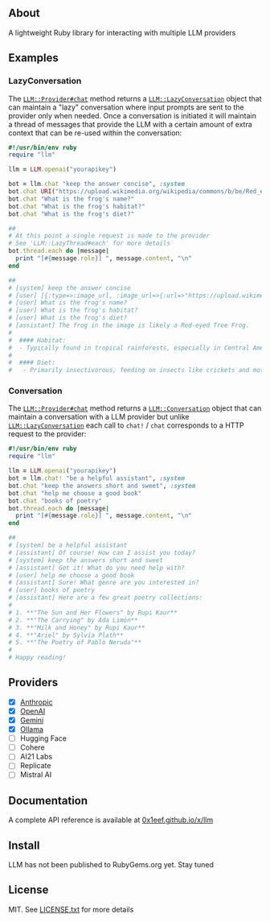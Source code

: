 ## About

A lightweight Ruby library for interacting with multiple LLM providers

## Examples

### LazyConversation

The
[`LLM::Provider#chat`](https://0x1eef.github.io/x/llm/LLM/Provider.html#chat-instance_method)
method returns a
[`LLM::LazyConversation`](https://0x1eef.github.io/x/llm/LLM/LazyConversation.html)
object
that can maintain a "lazy" conversation where input prompts are sent to the
provider only when needed. Once a conversation is initiated it will maintain a
thread of messages that provide the LLM with a certain amount of extra context
that can be re-used within the conversation:

```ruby
#!/usr/bin/env ruby
require "llm"

llm = LLM.openai("yourapikey")

bot = llm.chat "keep the answer concise", :system
bot.chat URI("https://upload.wikimedia.org/wikipedia/commons/b/be/Red_eyed_tree_frog_edit2.jpg")
bot.chat "What is the frog's name?"
bot.chat "What is the frog's habitat?"
bot.chat "What is the frog's diet?"

##
# At this point a single request is made to the provider
# See 'LLM::LazyThread#each' for more details
bot.thread.each do |message|
  print "[#{message.role}] ", message.content, "\n"
end

##
# [system] keep the answer concise
# [user] [{:type=>:image_url, :image_url=>{:url=>"https://upload.wikimedia.org/wikipedia/commons/b/be/Red_eyed_tree_frog_edit2.jpg"}}]
# [user] What is the frog's name?
# [user] What is the frog's habitat?
# [user] What is the frog's diet?
# [assistant] The frog in the image is likely a Red-eyed Tree Frog.
#
#  #### Habitat:
#  - Typically found in tropical rainforests, especially in Central America.
#
#  #### Diet:
#   - Primarily insectivorous, feeding on insects like crickets and moths.
```

### Conversation

The
[`LLM::Provider#chat`](https://0x1eef.github.io/x/llm/LLM/Provider.html#chat!-instance_method)
method returns a
[`LLM::Conversation`](https://0x1eef.github.io/x/llm/LLM/Conversation.html)
object that can maintain a conversation with a LLM provider but unlike
[`LLM::LazyConversation`](https://0x1eef.github.io/x/llm/LLM/LazyConversation.html)
each call to `chat!` / `chat` corresponds to a HTTP request to the provider:

```ruby
#!/usr/bin/env ruby
require "llm"

llm = LLM.openai("yourapikey")
bot = llm.chat! "be a helpful assistant", :system
bot.chat "keep the answers short and sweet", :system
bot.chat "help me choose a good book"
bot.chat "books of poetry"
bot.thread.each do |message|
  print "[#{message.role}] ", message.content, "\n"
end

##
# [system] be a helpful assistant
# [assistant] Of course! How can I assist you today?
# [system] keep the answers short and sweet
# [assistant] Got it! What do you need help with?
# [user] help me choose a good book
# [assistant] Sure! What genre are you interested in?
# [user] books of poetry
# [assistant] Here are a few great poetry collections:
#
# 1. **"The Sun and Her Flowers" by Rupi Kaur**
# 2. **"The Carrying" by Ada Limón**
# 3. **"Milk and Honey" by Rupi Kaur**
# 4. **"Ariel" by Sylvia Plath**
# 5. **"The Poetry of Pablo Neruda"**
#
# Happy reading!
```

## Providers

- [x] [Anthropic](https://www.anthropic.com/)
- [x] [OpenAI](https://platform.openai.com/docs/overview)
- [x] [Gemini](https://ai.google.dev/gemini-api/docs)
- [x] [Ollama](https://github.com/ollama/ollama#readme)
- [ ] Hugging Face
- [ ] Cohere
- [ ] AI21 Labs
- [ ] Replicate
- [ ] Mistral AI

## Documentation

A complete API reference is available at [0x1eef.github.io/x/llm](https://0x1eef.github.io/x/llm)

## Install

LLM has not been published to RubyGems.org yet. Stay tuned

## License

MIT. See [LICENSE.txt](LICENSE.txt) for more details

